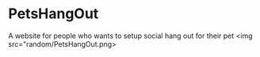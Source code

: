 # PetsHangOut
A website for people who wants to setup social hang out for their pet
<img src="random/PetsHangOut.png>
